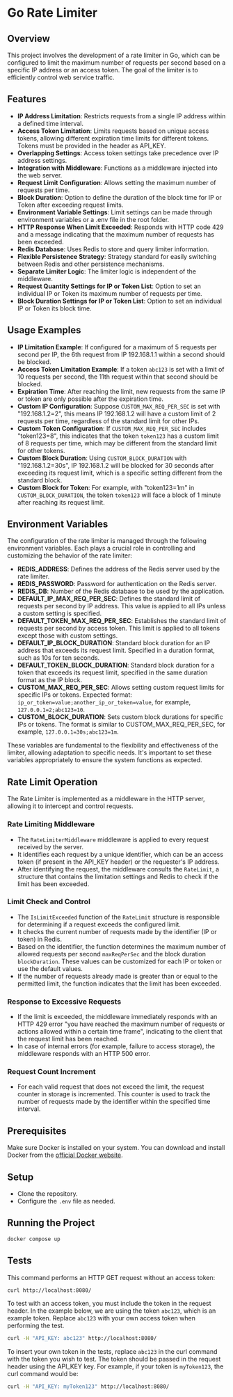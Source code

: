 # Go Rate Limiter

## Overview

This project involves the development of a rate limiter in Go, which can be configured to limit the maximum number of requests per second based on a specific IP address or an access token. The goal of the limiter is to efficiently control web service traffic.

## Features

- **IP Address Limitation**: Restricts requests from a single IP address within a defined time interval.
- **Access Token Limitation**: Limits requests based on unique access tokens, allowing different expiration time limits for different tokens. Tokens must be provided in the header as API_KEY.
- **Overlapping Settings**: Access token settings take precedence over IP address settings.
- **Integration with Middleware**: Functions as a middleware injected into the web server.
- **Request Limit Configuration**: Allows setting the maximum number of requests per time.
- **Block Duration**: Option to define the duration of the block time for IP or Token after exceeding request limits.
- **Environment Variable Settings**: Limit settings can be made through environment variables or a .env file in the root folder.
- **HTTP Response When Limit Exceeded**: Responds with HTTP code 429 and a message indicating that the maximum number of requests has been exceeded.
- **Redis Database**: Uses Redis to store and query limiter information.
- **Flexible Persistence Strategy**: Strategy standard for easily switching between Redis and other persistence mechanisms.
- **Separate Limiter Logic**: The limiter logic is independent of the middleware.
- **Request Quantity Settings for IP or Token List**: Option to set an individual IP or Token its maximum number of requests per time.
- **Block Duration Settings for IP or Token List**: Option to set an individual IP or Token its block time.

## Usage Examples

- **IP Limitation Example**: If configured for a maximum of 5 requests per second per IP, the 6th request from IP 192.168.1.1 within a second should be blocked.
- **Access Token Limitation Example**: If a token `abc123` is set with a limit of 10 requests per second, the 11th request within that second should be blocked.
- **Expiration Time**: After reaching the limit, new requests from the same IP or token are only possible after the expiration time.
- **Custom IP Configuration**: Suppose `CUSTOM_MAX_REQ_PER_SEC` is set with "192.168.1.2=2", this means IP 192.168.1.2 will have a custom limit of 2 requests per time, regardless of the standard limit for other IPs.
- **Custom Token Configuration**: If `CUSTOM_MAX_REQ_PER_SEC` includes "token123=8", this indicates that the token `token123` has a custom limit of 8 requests per time, which may be different from the standard limit for other tokens.
- **Custom Block Duration**: Using `CUSTOM_BLOCK_DURATION` with "192.168.1.2=30s", IP 192.168.1.2 will be blocked for 30 seconds after exceeding its request limit, which is a specific setting different from the standard block.
- **Custom Block for Token**: For example, with "token123=1m" in `CUSTOM_BLOCK_DURATION`, the token `token123` will face a block of 1 minute after reaching its request limit.

## Environment Variables

The configuration of the rate limiter is managed through the following environment variables. Each plays a crucial role in controlling and customizing the behavior of the rate limiter:

- **REDIS_ADDRESS**: Defines the address of the Redis server used by the rate limiter.
- **REDIS_PASSWORD**: Password for authentication on the Redis server.
- **REDIS_DB**: Number of the Redis database to be used by the application.
- **DEFAULT_IP_MAX_REQ_PER_SEC**: Defines the standard limit of requests per second by IP address. This value is applied to all IPs unless a custom setting is specified.
- **DEFAULT_TOKEN_MAX_REQ_PER_SEC**: Establishes the standard limit of requests per second by access token. This limit is applied to all tokens except those with custom settings.
- **DEFAULT_IP_BLOCK_DURATION**: Standard block duration for an IP address that exceeds its request limit. Specified in a duration format, such as 10s for ten seconds.
- **DEFAULT_TOKEN_BLOCK_DURATION**: Standard block duration for a token that exceeds its request limit, specified in the same duration format as the IP block.
- **CUSTOM_MAX_REQ_PER_SEC**: Allows setting custom request limits for specific IPs or tokens. Expected format: `ip_or_token=value;another_ip_or_token=value`, for example, `127.0.0.1=2;abc123=10`.
- **CUSTOM_BLOCK_DURATION**: Sets custom block durations for specific IPs or tokens. The format is similar to CUSTOM_MAX_REQ_PER_SEC, for example, `127.0.0.1=30s;abc123=1m`.

These variables are fundamental to the flexibility and effectiveness of the limiter, allowing adaptation to specific needs. It's important to set these variables appropriately to ensure the system functions as expected.

## Rate Limit Operation

The Rate Limiter is implemented as a middleware in the HTTP server, allowing it to intercept and control requests.

### Rate Limiting Middleware

- The `RateLimiterMiddleware` middleware is applied to every request received by the server.
- It identifies each request by a unique identifier, which can be an access token (if present in the API_KEY header) or the requester's IP address.
- After identifying the request, the middleware consults the `RateLimit`, a structure that contains the limitation settings and Redis to check if the limit has been exceeded.

### Limit Check and Control

- The `IsLimitExceeded` function of the `RateLimit` structure is responsible for determining if a request exceeds the configured limit.
- It checks the current number of requests made by the identifier (IP or token) in Redis.
- Based on the identifier, the function determines the maximum number of allowed requests per second `maxReqPerSec` and the block duration `blockDuration`. These values can be customized for each IP or token or use the default values.
- If the number of requests already made is greater than or equal to the permitted limit, the function indicates that the limit has been exceeded.

### Response to Excessive Requests

- If the limit is exceeded, the middleware immediately responds with an HTTP 429 error "you have reached the maximum number of requests or actions allowed within a certain time frame", indicating to the client that the request limit has been reached.
- In case of internal errors (for example, failure to access storage), the middleware responds with an HTTP 500 error.

### Request Count Increment

- For each valid request that does not exceed the limit, the request counter in storage is incremented. This counter is used to track the number of requests made by the identifier within the specified time interval.

## Prerequisites

Make sure Docker is installed on your system. You can download and install Docker from the [official Docker website](https://www.docker.com/).

## Setup

- Clone the repository.
- Configure the `.env` file as needed.

## Running the Project

```bash
docker compose up
```

## Tests

This command performs an HTTP GET request without an access token:

```bash
curl http://localhost:8080/
```

To test with an access token, you must include the token in the request header. In the example below, we are using the token `abc123`, which is an example token. Replace `abc123` with your own access token when performing the test.

```bash
curl -H "API_KEY: abc123" http://localhost:8080/
```

To insert your own token in the tests, replace `abc123` in the curl command with the token you wish to test. The token should be passed in the request header using the API_KEY key. For example, if your token is `myToken123`, the curl command would be:

```bash
curl -H "API_KEY: myToken123" http://localhost:8080/
```
